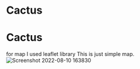 ﻿# Cactus
# Cactus
for map I used leaflet library
This is just simple map.
![Screenshot 2022-08-10 163830](https://user-images.githubusercontent.com/61544097/183897260-bcf8f0af-0c96-41e0-8d17-a7f941a68c10.png)
